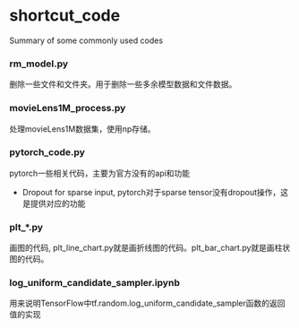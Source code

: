 # shortcut_code
Summary of some commonly used codes

### rm_model.py
删除一些文件和文件夹。用于删除一些多余模型数据和文件数据。

### movieLens1M_process.py
处理movieLens1M数据集，使用np存储。

### pytorch_code.py
pytorch一些相关代码，主要为官方没有的api和功能
 - Dropout for sparse input, pytorch对于sparse tensor没有dropout操作，这是提供对应的功能

### plt_*.py
画图的代码, plt_line_chart.py就是画折线图的代码。plt_bar_chart.py就是画柱状图的代码。

### log_uniform_candidate_sampler.ipynb
用来说明TensorFlow中tf.random.log_uniform_candidate_sampler函数的返回值的实现
